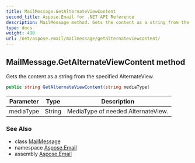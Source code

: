 ```yaml
---
title: MailMessage.GetAlternateViewContent
second_title: Aspose.Email for .NET API Reference
description: MailMessage method. Gets the content as a string from the specified AlternateView
type: docs
weight: 490
url: /net/aspose.email/mailmessage/getalternateviewcontent/
---
```

## MailMessage.GetAlternateViewContent method

Gets the content as a string from the specified AlternateView.

```csharp
public string GetAlternateViewContent(string mediaType)
```

| Parameter | Type | Description |
| --- | --- | --- |
| mediaType | String | MediaType of needed AlternateView. |

### See Also

* class [MailMessage](../)
* namespace [Aspose.Email](../../mailmessage/)
* assembly [Aspose.Email](../../../)


